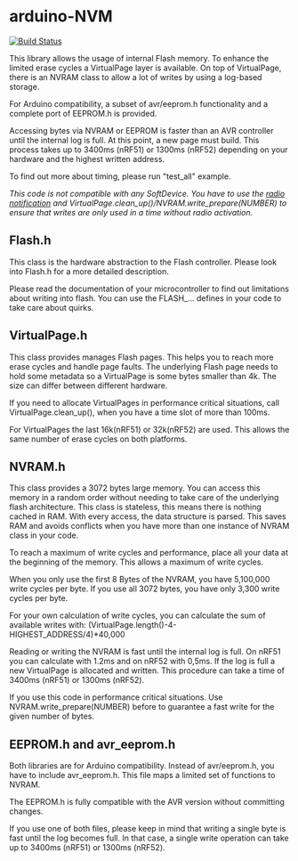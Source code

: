 # arduino-NVM

[![Build Status](https://travis-ci.org/d00616/arduino-NVM.svg?branch=master)](https://travis-ci.org/d00616/arduino-NVM)

This library allows the usage of internal Flash memory. To enhance the limited erase cycles a VirtualPage layer is available. On top of VirtualPage, there is an NVRAM class to allow a lot of writes by using a log-based storage.

For Arduino compatibility, a subset of avr/eeprom.h functionality and a complete port of EEPROM.h is provided.

Accessing bytes via NVRAM or EEPROM is faster than an AVR controller until the internal log is full. At this point, a new page must build. This process takes up to 3400ms (nRF51) or 1300ms (nRF52) depending on your hardware and the highest written address.

To find out more about timing, please run "test_all" example.

_This code is not compatible with any SoftDevice. You have to use the [radio notification](https://devzone.nordicsemi.com/tutorials/14/radio-notification/) and VirtualPage.clean_up()/NVRAM.write_prepare(NUMBER) to ensure that writes are only used in a time without radio activation._

## Flash.h

This class is the hardware abstraction to the Flash controller. Please look into Flash.h for a more detailed description.

Please read the documentation of your microcontroller to find out limitations about writing into flash. You can use the FLASH_... defines in your code to take care about quirks.

## VirtualPage.h

This class provides manages Flash pages. This helps you to reach more erase cycles and handle page faults. The underlying Flash page needs to hold some metadata so a VirtualPage is some bytes smaller than 4k. The size can differ between different hardware.

If you need to allocate VirtualPages in performance critical situations, call VirtualPage.clean_up(), when you have a time slot of more than 100ms.

For VirtualPages the last 16k(nRF51) or 32k(nRF52) are used. This allows the same number of erase cycles on both platforms.

## NVRAM.h

This class provides a 3072 bytes large memory. You can access this memory in a random order without needing to take care of the underlying flash architecture. This class is stateless, this means there is nothing cached in RAM. With every access, the data structure is parsed. This saves RAM and avoids conflicts when you have more than one instance of NVRAM class in your code.

To reach a maximum of write cycles and performance, place all your data at the beginning of the memory. This allows a maximum of write cycles.

When you only use the first 8 Bytes of the NVRAM, you have 5,100,000 write cycles per byte. If you use all 3072 bytes, you have only 3,300 write cycles per byte.

For your own calculation of write cycles, you can calculate the sum of available writes with: (VirtualPage.length()-4-HIGHEST_ADDRESS/4)*40,000

Reading or writing the NVRAM is fast until the internal log is full. On nRF51 you can calculate with 1.2ms and on nRF52 with 0,5ms. If the log is full a new VirtualPage is allocated and written. This procedure can take a time of 3400ms (nRF51) or 1300ms (nRF52).

If you use this code in performance critical situations. Use NVRAM.write_prepare(NUMBER) before to guarantee a fast write for the given number of bytes.

## EEPROM.h and avr_eeprom.h

Both libraries are for Arduino compatibility. Instead of avr/eeprom.h, you have to include avr_eeprom.h. This file maps a limited set of functions to NVRAM.

The EEPROM.h is fully compatible with the AVR version without committing changes.

If you use one of both files, please keep in mind that writing a single byte is fast until the log becomes full. In that case, a single write operation can take up to 3400ms (nRF51) or 1300ms (nRF52).
